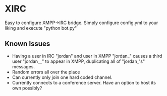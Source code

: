 # XIRC
Easy to configure XMPP→IRC bridge. Simply configure config.yml to your liking and execute "python bot.py"

## Known Issues
- Having a user in IRC "jordan" and user in XMPP "jordan_" causes a third user "jordan__" to appear in XMPP, duplicating all of "jordan_'s" messages.
- Random errors all over the place
- Can currently only join one hard coded channel.
- Currently connects to a conference server. Have an option to host its own possibly?